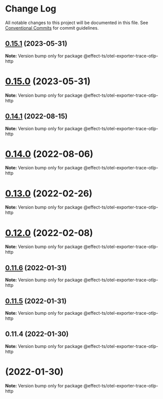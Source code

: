 # Change Log

All notable changes to this project will be documented in this file.
See [Conventional Commits](https://conventionalcommits.org) for commit guidelines.

## [0.15.1](https://github.com/Effect-TS/otel/compare/@effect-ts/otel-exporter-trace-otlp-http@0.15.0...@effect-ts/otel-exporter-trace-otlp-http@0.15.1) (2023-05-31)

**Note:** Version bump only for package @effect-ts/otel-exporter-trace-otlp-http





# [0.15.0](https://github.com/Effect-TS/otel/compare/@effect-ts/otel-exporter-trace-otlp-http@0.14.1...@effect-ts/otel-exporter-trace-otlp-http@0.15.0) (2023-05-31)

**Note:** Version bump only for package @effect-ts/otel-exporter-trace-otlp-http





## [0.14.1](https://github.com/Effect-TS/otel/compare/@effect-ts/otel-exporter-trace-otlp-http@0.14.0...@effect-ts/otel-exporter-trace-otlp-http@0.14.1) (2022-08-15)

**Note:** Version bump only for package @effect-ts/otel-exporter-trace-otlp-http





# [0.14.0](https://github.com/Effect-TS/otel/compare/@effect-ts/otel-exporter-trace-otlp-http@0.13.0...@effect-ts/otel-exporter-trace-otlp-http@0.14.0) (2022-08-06)

**Note:** Version bump only for package @effect-ts/otel-exporter-trace-otlp-http





# [0.13.0](https://github.com/Effect-TS/otel/compare/@effect-ts/otel-exporter-trace-otlp-http@0.12.0...@effect-ts/otel-exporter-trace-otlp-http@0.13.0) (2022-02-26)

**Note:** Version bump only for package @effect-ts/otel-exporter-trace-otlp-http





# [0.12.0](https://github.com/Effect-TS/otel/compare/@effect-ts/otel-exporter-trace-otlp-http@0.11.6...@effect-ts/otel-exporter-trace-otlp-http@0.12.0) (2022-02-08)

**Note:** Version bump only for package @effect-ts/otel-exporter-trace-otlp-http





## [0.11.6](https://github.com/Effect-TS/otel/compare/@effect-ts/otel-exporter-trace-otlp-http@0.11.5...@effect-ts/otel-exporter-trace-otlp-http@0.11.6) (2022-01-31)

**Note:** Version bump only for package @effect-ts/otel-exporter-trace-otlp-http





## [0.11.5](https://github.com/Effect-TS/otel/compare/@effect-ts/otel-exporter-trace-otlp-http@0.11.4...@effect-ts/otel-exporter-trace-otlp-http@0.11.5) (2022-01-31)

**Note:** Version bump only for package @effect-ts/otel-exporter-trace-otlp-http





## 0.11.4 (2022-01-30)

**Note:** Version bump only for package @effect-ts/otel-exporter-trace-otlp-http





#  (2022-01-30)

**Note:** Version bump only for package @effect-ts/otel-exporter-trace-otlp-http
